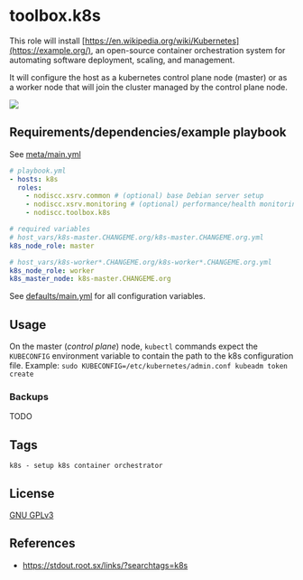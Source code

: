 # toolbox.k8s

This role will install [https://en.wikipedia.org/wiki/Kubernetes](https://example.org/), an open-source container orchestration system for automating software deployment, scaling, and management.

It will configure the host as a kubernetes control plane node (master) or as a worker node that will join the cluster managed by the control plane node.

![](https://upload.wikimedia.org/wikipedia/commons/thumb/3/39/Kubernetes_logo_without_workmark.svg/84px-Kubernetes_logo_without_workmark.svg.png)

## Requirements/dependencies/example playbook

See [meta/main.yml](meta/main.yml)

```yaml
# playbook.yml
- hosts: k8s
  roles:
    - nodiscc.xsrv.common # (optional) base Debian server setup
    - nodiscc.xsrv.monitoring # (optional) performance/health monitoring
    - nodiscc.toolbox.k8s

# required variables
# host_vars/k8s-master.CHANGEME.org/k8s-master.CHANGEME.org.yml
k8s_node_role: master

# host_vars/k8s-worker*.CHANGEME.org/k8s-worker*.CHANGEME.org.yml
k8s_node_role: worker
k8s_master_node: k8s-master.CHANGEME.org
```

See [defaults/main.yml](defaults/main.yml) for all configuration variables.


## Usage

On the master (_control plane_) node, `kubectl` commands expect the `KUBECONFIG` environment variable to contain the path to the k8s configuration file. Example: `sudo KUBECONFIG=/etc/kubernetes/admin.conf kubeadm token create`


### Backups

TODO

## Tags

<!--BEGIN TAGS LIST-->
```
k8s - setup k8s container orchestrator
```
<!--END TAGS LIST-->


## License

[GNU GPLv3](../../LICENSE)


## References

- https://stdout.root.sx/links/?searchtags=k8s

